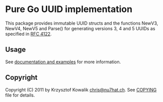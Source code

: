 # Pure Go UUID implementation

This package provides immutable UUID structs and the functions
NewV3, NewV4, NewV5 and Parse() for generating versions 3, 4
and 5 UUIDs as specified in [RFC 4122](http://www.ietf.org/rfc/rfc4122.txt).

## Usage

See [documentation and examples](http://godoc.org/github.com/going/toolkit/gouuid)
for more information.

## Copyright

Copyright (C) 2011 by Krzysztof Kowalik <chris@nu7hat.ch>. See [COPYING](https://github.com/nu7hatch/gouuid/tree/master/COPYING)
file for details.
